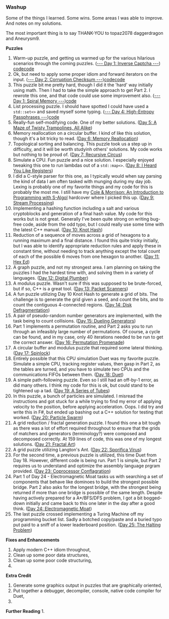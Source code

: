 ### Washup

Some of the things I learned. Some wins. Some areas I was able to improve. And notes on my solutions.

The most important thing is to say THANK-YOU to topaz2078 daggerdragon and Aneurysm9.

__Puzzles__
1. Warm-up puzzle, and getting us warmed up for the various hilarious scenarios through the coming puzzles. ([--- Day 1: Inverse Captcha ---](http://adventofcode.com/2017/day/1)) [code](/day_01.1.cpp)[code](/day_01.2.cpp)
2. Ok, but need to apply some proper idiom and forward iterators on the input. ([--- Day 2: Corruption Checksum ---](http://adventofcode.com/2017/day/2))[code](/day_02.1.cpp)[code](/day_02.2.cpp)
3. This puzzle bit me pretty hard, though I did it the 'hard' way initially using math. Then I had to take the simple approach to get Part 2. I rewrote this one, and that code could use some improvement also. ([--- Day 1: Spiral Memory ---](http://adventofcode.com/2017/day/3))[code](/day_03.cpp)
4. List processing puzzle. I should have spotted I could have used a `std::set<>` and saved myself some typing. ([--- Day 4: High-Entropy Passphrases ---](http://adventofcode.com/2017/day/4))[code](/day_04.cpp)
5. Really-fun self-modifying code. One of my better solutions. ([Day 5: A Maze of Twisty Trampolines, All Alike](http://adventofcode.com/2017/day/5))
6. Memory reallocation on a circular buffer. I kind of like this solution, though it's a bit tricky to read. ([Day 6: Memory Reallocation](http://adventofcode.com/2017/day/6))
7. Topological sorting and balancing. This puzzle took us a step up in difficulty, and it will be worth studyinh others' solutions. My code works but nothing to be proud of. ([Day 7: Recursive Circus](http://adventofcode.com/2017/day/7))
8. Simulate a CPU. Fun puzzle and a nice solution. I especially enjoyed tweaking this one to run lambdas out of a `std::map<>`. ([Day 8: I Heard You Like Registers](http://adventofcode.com/2017/day/8))
9. I did a C-style parser for this one, as I typically would when say parsing the kind of data I am often tasked with munging during my day job. Lexing is probably one of my favorite things and my code for this is probably the most me. I still have my [Cole & Morrison: An Introduction to Programming with S-Algol](https://www.amazon.com/dp/0521250013) hardcover where I picked this up. ([Day 9: Stream Processing](http://adventofcode.com/2017/day/9))
10. Implementing a hashing function including a salt and various cryptoblocks and generation of a final hash value. My code for this works but is not great. Generally I've been quite strong on writing bug-free code, aside from the odd typo, but I could really use some time with the latest C++ manual. ([Day 10: Knot Hash](http://adventofcode.com/2017/day/10))
11. Reduction of a sequence of moves across a grid of hexagons to a running maximum and a final distance. I found this quite tricky initially, but I was able to identify appropriate reduction rules and apply these in constant time, without needing to track anything except the total count of each of the possible 6 moves from one hexagon to another. ([Day 11: Hex Ed](http://adventofcode.com/2017/day/11))
12. A graph puzzle, and not my strongest area. I am planning on taking the puzzles I had the hardest time with, and solving them in a variety of languages. ([Day 12: Digital Plumber](http://adventofcode.com/2017/day/12))
13. A modulus puzzle. Wasn't sure if this was supposed to be brute-forced, but if so, C++ is a great tool. ([Day 13: Packet Scanners](http://adventofcode.com/2017/day/13))
14. A fun puzzle utilizing Day 10 Knot Hash to generate a grid of bits. The challenge is to generate the grid given a seed, and count the bits, and to count the contiguous 4-connected regions. ([Day 14: Disk Defragmentation](http://adventofcode.com/2017/day/14))
15. A pair of pseudo-random number generators are implemented, with the task being to count collisions. ([Day 15: Dueling Generators](http://adventofcode.com/2017/day/15))
16. Part 1 implements a permutation routine, and Part 2 asks you to run through an infeasibly large number of permutations. Of course, a cycle can be found, and in my case, only 40 iterations needed to be run to get the correct answer. ([Day 16: Permutation Promenade](http://adventofcode.com/2017/day/16))
17. A circular buffer and modulus puzzle that required some lateral thinking. ([Day 17: Spinlock](http://adventofcode.com/2017/day/17))
18. Entirely possible that this CPU simulation Duet was my favorite puzzle. Simulate a simple CPU, tracking register values, then gasp in Part 2, as the tables are turned, and you have to simulate two CPUs and the communications FIFOs between them. ([Day 18: Duet](http://adventofcode.com/2017/day/18))
19. A simple path-following puzzle. Even so I still had an off-by-1 error, as did many others. I think my code for this is ok, but could stand to be tightened up a tad. ([Day 19: A Series of Tubes](http://adventofcode.com/2017/day/19))
20. In this puzzle, a bunch of particles are simulated. I misread the instructions and got stuck for a while trying to find my error of applying velocity to the position, before applying acceleration. Oops. I did try and write this in F#, but ended up bashing out a C++ solution for testing that worked. ([Day 20: Particle Swarm](http://adventofcode.com/2017/day/20))
21. A grid reduction / fractal generation puzzle. I found this one a bit tough as there was a lot of effort required throughout to ensure that the grids of matchers and generators (terminology?) were composed and decomposed correctly. At 159 lines of code, this was one of my longest solutions. ([Day 21: Fractal Art](http://adventofcode.com/2017/day/21))
22. A grid puzzle utilizing Langton's Ant. ([Day 22: Sporifica Virus](http://adventofcode.com/2017/day/22))
23. For the second time, a previous puzzle is utilized, this time Duet from Day 18. However, different code is being run. Part 1 is simple, but Part 2 requires us to understand and optimize the assembly language prgram provided. ([Day 23: Coprocessor Conflagration](http://adventofcode.com/2017/day/23))
24. Part 1 of Day 24 - Electromagnetic Moat tasks us with searching a set of components that behave like dominoes to build the strongest possible bridge. Part 2 also asks for the longest bridge, with the strongest being returned if more than one bridge is possible of the same length. Despite having actively prepared for a A*/BFS/DFS problem, I got a bit bogged-down initially and came back to this one later in the day after a good think. ([Day 24: Electromagnetic Moat](http://adventofcode.com/2017/day/24))
25. The last puzzle crossed implementing a Turing Machine off my programming bucket list. Sadly a botched copy/paste and a buried typo put paid to a sniff of a lower leaderboard position. ([Day 25: The Halting Problem](http://adventofcode.com/2017/day/25))

__Fixes and Enhancements__
1. Apply modern C++ idiom throughout,
2. Clean up some poor data structures,
3. Clean up some poor code structuring,
4. 

__Extra Credit__
1. Generate some graphics output in puzzles that are graphically oriented,
2. Put together a debugger, decompiler, console, native code compiler for Duet,
3. 

__Further Reading__
1. 
